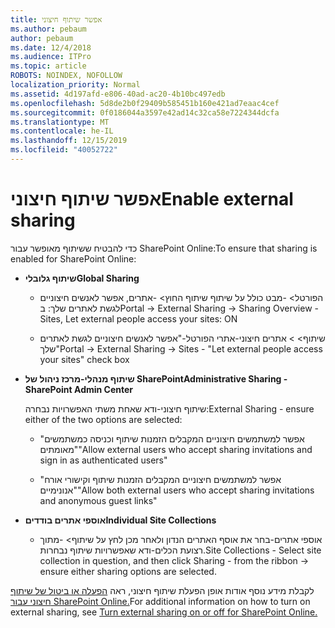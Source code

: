 ```yaml
---
title: אפשר שיתוף חיצוני
ms.author: pebaum
author: pebaum
ms.date: 12/4/2018
ms.audience: ITPro
ms.topic: article
ROBOTS: NOINDEX, NOFOLLOW
localization_priority: Normal
ms.assetid: 4d197afd-e806-40ad-ac20-4b10bc497edb
ms.openlocfilehash: 5d8de2b0f29409b585451b160e421ad7eaac4cef
ms.sourcegitcommit: 0f0186044a3597e42ad14c32ca58e7224344dcfa
ms.translationtype: MT
ms.contentlocale: he-IL
ms.lasthandoff: 12/15/2019
ms.locfileid: "40052722"
---
```

# <a name="enable-external-sharing"></a><span data-ttu-id="4a76a-102">אפשר שיתוף חיצוני</span><span class="sxs-lookup"><span data-stu-id="4a76a-102">Enable external sharing</span></span>

 <span data-ttu-id="4a76a-103">כדי להבטיח ששיתוף מאופשר עבור SharePoint Online:</span><span class="sxs-lookup"><span data-stu-id="4a76a-103">To ensure that sharing is enabled for SharePoint Online:</span></span>
  
- <span data-ttu-id="4a76a-104">**שיתוף גלובלי**</span><span class="sxs-lookup"><span data-stu-id="4a76a-104">**Global Sharing**</span></span>
    
  - <span data-ttu-id="4a76a-105">הפורטל\> -מבט כולל על שיתוף שיתוף החוץ\> -אתרים, אפשר לאנשים חיצוניים לגשת לאתרים שלך: ב</span><span class="sxs-lookup"><span data-stu-id="4a76a-105">Portal -\> External Sharing -\> Sharing Overview - Sites, Let external people access your sites: ON</span></span>
    
  - <span data-ttu-id="4a76a-106">שיתוף\> \> אתרים חיצוני-אתרי הפורטל-"אפשר לאנשים חיצוניים לגשת לאתרים שלך"</span><span class="sxs-lookup"><span data-stu-id="4a76a-106">Portal -\> External Sharing -\> Sites - "Let external people access your sites" check box</span></span>
    
- <span data-ttu-id="4a76a-107">**שיתוף מנהלי-מרכז ניהול של SharePoint**</span><span class="sxs-lookup"><span data-stu-id="4a76a-107">**Administrative Sharing - SharePoint Admin Center**</span></span>
    
    <span data-ttu-id="4a76a-108">שיתוף חיצוני-ודא שאחת משתי האפשרויות נבחרה:</span><span class="sxs-lookup"><span data-stu-id="4a76a-108">External Sharing - ensure either of the two options are selected:</span></span>
    
  - <span data-ttu-id="4a76a-109">"אפשר למשתמשים חיצוניים המקבלים הזמנות שיתוף וכניסה כמשתמשים מאומתים"</span><span class="sxs-lookup"><span data-stu-id="4a76a-109">"Allow external users who accept sharing invitations and sign in as authenticated users"</span></span>
    
  - <span data-ttu-id="4a76a-110">"אפשר למשתמשים חיצוניים המקבלים הזמנות שיתוף וקישורי אורח אנונימיים"</span><span class="sxs-lookup"><span data-stu-id="4a76a-110">"Allow both external users who accept sharing invitations and anonymous guest links"</span></span>
    
- <span data-ttu-id="4a76a-111">**אוספי אתרים בודדים**</span><span class="sxs-lookup"><span data-stu-id="4a76a-111">**Individual Site Collections**</span></span>
    
  - <span data-ttu-id="4a76a-112">אוספי אתרים-בחר את אוסף האתרים הנדון ולאחר מכן לחץ על שיתוף\> -מתוך רצועת הכלים-ודא שאפשרויות שיתוף נבחרות.</span><span class="sxs-lookup"><span data-stu-id="4a76a-112">Site Collections - Select site collection in question, and then click Sharing - from the ribbon -\> ensure either sharing options are selected.</span></span>
    
<span data-ttu-id="4a76a-113">לקבלת מידע נוסף אודות אופן הפעלת שיתוף חיצוני, ראה [הפעלה או ביטול של שיתוף חיצוני עבור SharePoint Online.](https://go.microsoft.com/fwlink/?linkid=2047681&amp;clcid=0x409)</span><span class="sxs-lookup"><span data-stu-id="4a76a-113">For additional information on how to turn on external sharing, see [Turn external sharing on or off for SharePoint Online.](https://go.microsoft.com/fwlink/?linkid=2047681&amp;clcid=0x409)</span></span>
  

